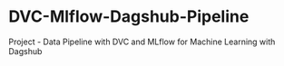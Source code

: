 # DVC-Mlflow-Dagshub-Pipeline
Project - Data Pipeline with DVC and MLflow for Machine Learning with Dagshub
